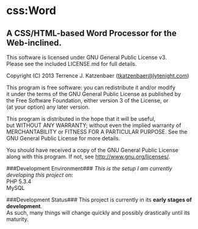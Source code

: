 css:Word
=====================================
A CSS/HTML-based Word Processor for the Web-inclined.
-------------------------------------

This software is licensed under GNU General Public License v3.  
Please see the included LICENSE.md for full details.  

Copyright (C) 2013  Terrence J. Katzenbaer (tkatzenbaer@lytenight.com)  

This program is free software: you can redistribute it and/or modify  
it under the terms of the GNU General Public License as published by  
the Free Software Foundation, either version 3 of the License, or  
(at your option) any later version.  

This program is distributed in the hope that it will be useful,  
but WITHOUT ANY WARRANTY; without even the implied warranty of  
MERCHANTABILITY or FITNESS FOR A PARTICULAR PURPOSE.  See the  
GNU General Public License for more details.  

You should have received a copy of the GNU General Public License  
along with this program.  If not, see <http://www.gnu.org/licenses/>. 

###Development Environment###
*This is the setup I am currently developing this project on:*  
PHP 5.3.4  
MySQL  

###Development Status###
This project is currently in its **early stages of development**.  
As such, many things will change quickly and possibly drastically until its maturity.
